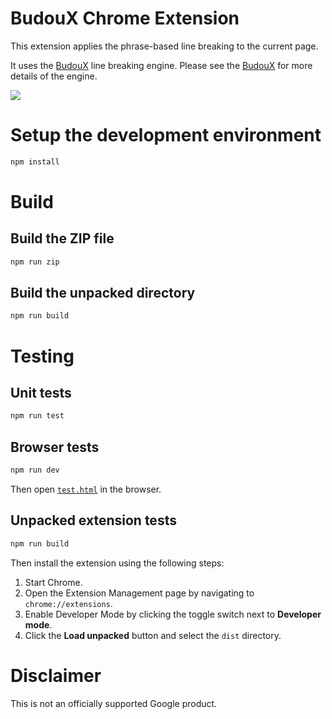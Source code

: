 # BudouX Chrome Extension

This extension applies the phrase-based line breaking
to the current page.

It uses the [BudouX] line breaking engine.
Please see the [BudouX] for more details of the engine.

<img src="https://raw.githubusercontent.com/google/budoux/main/example.png">

[BudouX]: https://github.com/google/budoux
# Setup the development environment

```sh
npm install
```

# Build

## Build the ZIP file

```sh
npm run zip
```

## Build the unpacked directory

```sh
npm run build
```

# Testing

## Unit tests

```sh
npm run test
```

## Browser tests

```sh
npm run dev
```
Then open [`test.html`] in the browser.

[`test.html`]: tests/test.html

## Unpacked extension tests

```sh
npm run build
```
Then install the extension using the following steps:
1. Start Chrome.
2. Open the Extension Management page by navigating to `chrome://extensions`.
3. Enable Developer Mode by clicking the toggle switch next to **Developer mode**.
4. Click the **Load unpacked** button and select the `dist` directory.

# Disclaimer

This is not an officially supported Google product.
